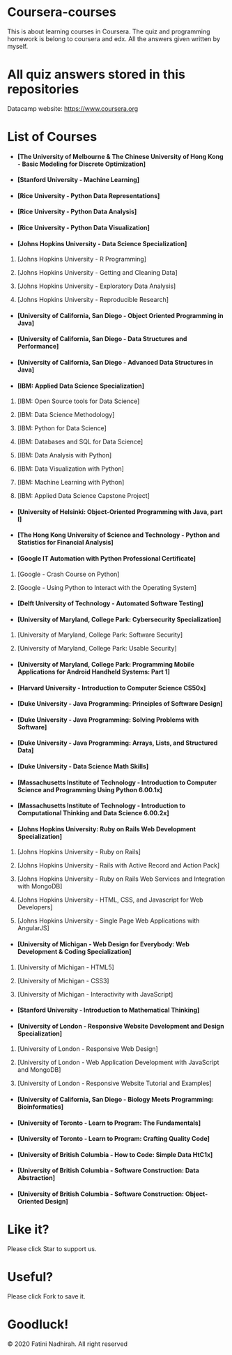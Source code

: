# Coursera-courses
This is about learning courses in Coursera. The quiz and programming homework is belong to coursera and edx. All the answers given written by myself.

# All quiz answers stored in this repositories

Datacamp website: https://www.coursera.org

# List of Courses
- #### [The University of Melbourne & The Chinese University of Hong Kong - Basic Modeling for Discrete Optimization]
- #### [Stanford University - Machine Learning]
- #### [Rice University - Python Data Representations]

- #### [Rice University - Python Data Analysis]

- #### [Rice University - Python Data Visualization]

- #### [Johns Hopkins University - Data Science Specialization]

1. [Johns Hopkins University - R Programming]

2. [Johns Hopkins University - Getting and Cleaning Data]

3. [Johns Hopkins University - Exploratory Data Analysis]

4. [Johns Hopkins University - Reproducible Research]

- #### [University of California, San Diego - Object Oriented Programming in Java]

- #### [University of California, San Diego - Data Structures and Performance]

- #### [University of California, San Diego - Advanced Data Structures in Java]

- #### [IBM: Applied Data Science Specialization]

1. [IBM: Open Source tools for Data Science]

2. [IBM: Data Science Methodology]

3. [IBM: Python for Data Science]
4. [IBM: Databases and SQL for Data Science]

5. [IBM: Data Analysis with Python]

6. [IBM: Data Visualization with Python]

7. [IBM: Machine Learning with Python]

8. [IBM: Applied Data Science Capstone Project]

- #### [University of Helsinki: Object-Oriented Programming with Java, part I]

- #### [The Hong Kong University of Science and Technology - Python and Statistics for Financial Analysis]

- #### [Google IT Automation with Python Professional Certificate]

1. [Google - Crash Course on Python]

2. [Google - Using Python to Interact with the Operating System]

- #### [Delft University of Technology - Automated Software Testing]
- #### [University of Maryland, College Park: Cybersecurity Specialization] 

1. [University of Maryland, College Park: Software Security]

2. [University of Maryland, College Park: Usable Security]

- #### [University of Maryland, College Park: Programming Mobile Applications for Android Handheld Systems: Part 1]

- #### [Harvard University - Introduction to Computer Science CS50x]

- #### [Duke University - Java Programming: Principles of Software Design]

- #### [Duke University - Java Programming: Solving Problems with Software]

- #### [Duke University - Java Programming: Arrays, Lists, and Structured Data]

- #### [Duke University - Data Science Math Skills]
- #### [Massachusetts Institute of Technology - Introduction to Computer Science and Programming Using Python 6.00.1x]

- #### [Massachusetts Institute of Technology - Introduction to Computational Thinking and Data Science 6.00.2x]
- #### [Johns Hopkins University: Ruby on Rails Web Development Specialization]
1. [Johns Hopkins University - Ruby on Rails]

2. [Johns Hopkins University - Rails with Active Record and Action Pack]
3. [Johns Hopkins University - Ruby on Rails Web Services and Integration with MongoDB]

4. [Johns Hopkins University - HTML, CSS, and Javascript for Web Developers]
5. [Johns Hopkins University - Single Page Web Applications with AngularJS]

- #### [University of Michigan - Web Design for Everybody: Web Development & Coding Specialization]

1. [University of Michigan - HTML5]

2. [University of Michigan - CSS3]

3. [University of Michigan -  Interactivity with JavaScript]

- #### [Stanford University - Introduction to Mathematical Thinking]

- #### [University of London - Responsive Website Development and Design Specialization]

1. [University of London - Responsive Web Design]

2. [University of London - Web Application Development with JavaScript and MongoDB]

3. [University of London - Responsive Website Tutorial and Examples]
- #### [University of California, San Diego - Biology Meets Programming: Bioinformatics]
- #### [University of Toronto - Learn to Program: The Fundamentals]

- #### [University of Toronto - Learn to Program: Crafting Quality Code]
- #### [University of British Columbia - How to Code: Simple Data HtC1x]

- #### [University of British Columbia - Software Construction: Data Abstraction]

- #### [University of British Columbia - Software Construction: Object-Oriented Design]



 # Like it? 
  Please click Star to support us.
  
 # Useful?
  Please click Fork to save it.
  
 # Goodluck!



© 2020 Fatini Nadhirah. All right reserved
